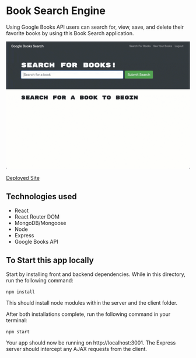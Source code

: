 # Book Search Engine
Using Google Books API users can search for, view, save, and delete their favorite books by using this Book Search application. 

![Book Search Engine](book-search-demo-01.gif)

[Deployed Site](https://book-search14.herokuapp.com/)

## Technologies used
* React
* React Router DOM
* MongoDB/Mongoose
* Node
* Express
* Google Books API

## To Start this app locally
Start by installing front and backend dependencies. While in this directory, run the following command:

```
npm install
```

This should install node modules within the server and the client folder.

After both installations complete, run the following command in your terminal:

```
npm start
```

Your app should now be running on http://localhost:3001. The Express server should intercept any AJAX requests from the client.